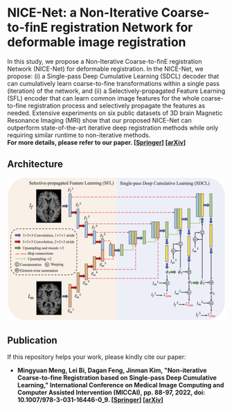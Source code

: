 # NICE-Net: a Non-Iterative Coarse-to-finE registration Network for deformable image registration
In this study, we propose a Non-Iterative Coarse-to-finE registration Network (NICE-Net) for deformable registration. In the NICE-Net, we propose: (i) a Single-pass Deep Cumulative Learning (SDCL) decoder that can cumulatively learn coarse-to-fine transformations within a single pass (iteration) of the network, and (ii) a Selectively-propagated Feature Learning (SFL) encoder that can learn common image features for the whole coarse-to-fine registration process and selectively propagate the features as needed. Extensive experiments on six public datasets of 3D brain Magnetic Resonance Imaging (MRI) show that our proposed NICE-Net can outperform state-of-the-art iterative deep registration methods while only requiring similar runtime to non-iterative methods.  
**For more details, please refer to our paper. [[Springer](https://link.springer.com/chapter/10.1007/978-3-031-16446-0_9)] [[arXiv](https://arxiv.org/abs/2206.12596)]**

## Architecture
![architecture](https://github.com/MungoMeng/Registration-NICE-Net/blob/master/Figure/architecture.png)

## Publication
If this repository helps your work, please kindly cite our paper:
* **Mingyuan Meng, Lei Bi, Dagan Feng, Jinman Kim, "Non-iterative Coarse-to-fine Registration based on Single-pass Deep Cumulative Learning," International Conference on Medical Image Computing and Computer Assisted Intervention (MICCAI), pp. 88-97, 2022, doi: 10.1007/978-3-031-16446-0_9. [[Springer](https://link.springer.com/chapter/10.1007/978-3-031-16446-0_9)] [[arXiv](https://arxiv.org/abs/2206.12596)]**
